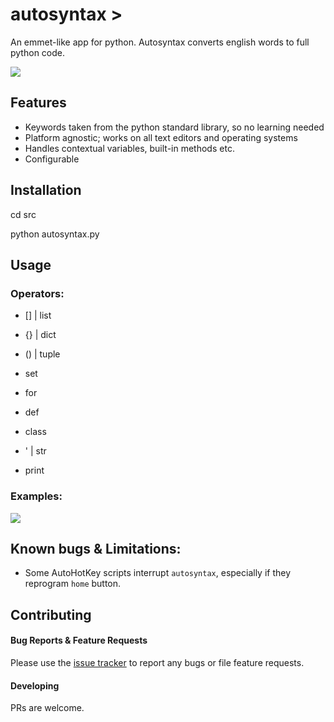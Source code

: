 # autosyntax >

An emmet-like app for python. Autosyntax converts english words to full python code.

![](https://i.imgur.com/tWyMYtd.gif)

## Features

- Keywords taken from the python standard library, so no learning needed
- Platform agnostic; works on all text editors and operating systems
- Handles contextual variables, built-in methods etc.
- Configurable

## Installation

cd src

python autosyntax.py

## Usage

### Operators:

- [] | list
- {} | dict
- () | tuple
- set

- for
- def
- class

- ' | str
- print


### Examples:

![](https://i.imgur.com/ChKaw8P.gif)



## Known bugs & Limitations:
- Some AutoHotKey scripts interrupt `autosyntax`, especially if they reprogram `home` button.

## Contributing

#### Bug Reports & Feature Requests

Please use the [issue tracker](https://github.com/GbeTech/autosyntax/issues) to report any bugs or file feature requests.

#### Developing

PRs are welcome.
